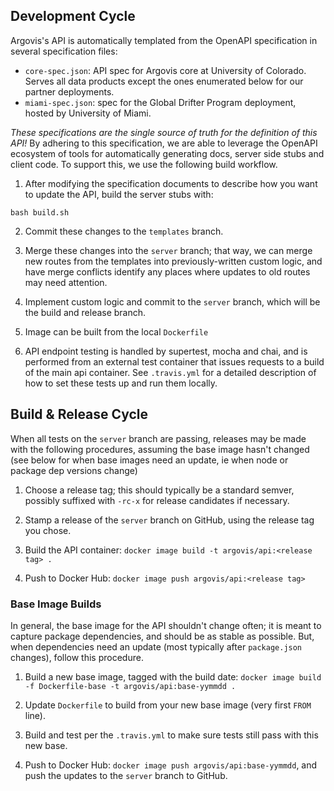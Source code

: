 ## Development Cycle

Argovis's API is automatically templated from the OpenAPI specification in several specification files:

 - `core-spec.json`: API spec for Argovis core at University of Colorado. Serves all data products except the ones enumerated below for our partner deployments.
 - `miami-spec.json`: spec for the Global Drifter Program deployment, hosted by University of Miami.

_These specifications are the single source of truth for the definition of this API!_ By adhering to this specification, we are able to leverage the OpenAPI ecosystem of tools for automatically generating docs, server side stubs and client code. To support this, we use the following build workflow.

1. After modifying the specification documents to describe how you want to update the API, build the server stubs with:

```
bash build.sh
```

2. Commit these changes to the `templates` branch.

3. Merge these changes into the `server` branch; that way, we can merge new routes from the templates into previously-written custom logic, and have merge conflicts identify any places where updates to old routes may need attention.

4. Implement custom logic and commit to the `server` branch, which will be the build and release branch.

5. Image can be built from the local `Dockerfile`

6. API endpoint testing is handled by supertest, mocha and chai, and is performed from an external test container that issues requests to a build of the main api container. See `.travis.yml` for a detailed description of how to set these tests up and run them locally.

## Build & Release Cycle

When all tests on the `server` branch are passing, releases may be made with the following procedures, assuming the base image hasn't changed (see below for when base images need an update, ie when node or package dep versions change)

1. Choose a release tag; this should typically be a standard semver, possibly suffixed with `-rc-x` for release candidates if necessary.

2. Stamp a release of the `server` branch on GitHub, using the release tag you chose.

3. Build the API container: `docker image build -t argovis/api:<release tag> .`

4. Push to Docker Hub: `docker image push argovis/api:<release tag>`

### Base Image Builds

In general, the base image for the API shouldn't change often; it is meant to capture package dependencies, and should be as stable as possible. But, when dependencies need an update (most typically after `package.json` changes), follow this procedure.

1. Build a new base image, tagged with the build date:  `docker image build -f Dockerfile-base -t argovis/api:base-yymmdd .`

2. Update `Dockerfile` to build from your new base image (very first `FROM` line).

3. Build and test per the `.travis.yml` to make sure tests still pass with this new base.

2. Push to Docker Hub: `docker image push argovis/api:base-yymmdd`, and push the updates to the `server` branch to GitHub.